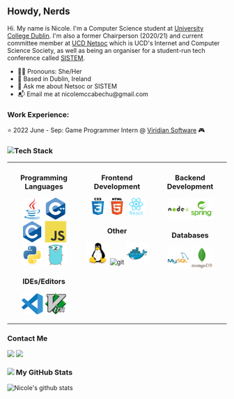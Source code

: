<h2>Howdy, Nerds</h2>


<p allign = "center">Hi. My name is Nicole. I'm a Computer Science student at <a href="https://www.myucd.ie/courses/science/computer-science/">University College Dublin</a>. I'm also a former Chairperson (2020/21) and current committee member at <a href="https://netsoc.com/">UCD Netsoc<a/> which is UCD's Internet and Computer Science Society, as well as being an organiser for a student-run tech conference called <a href ="https://sistemconf.com/">SISTEM</a>.</p>

<ul>
  <li>🏳️‍🌈 Pronouns: She/Her</li>
  <li>📍 Based in Dublin, Ireland</li>
  <li>💬 Ask me about Netsoc or SISTEM</li>
  <li>📬 Email me at nicolemccabechu@gmail.com</li>
 </ul>
 
 ### Work Experience:

:star: 2022 June - Sep: Game Programmer Intern @ [Viridian Software](https://viridiansoftware.com/) :video_game:

<h3 align="left"><img src="https://media.giphy.com/media/WUlplcMpOCEmTGBtBW/giphy.gif" width="50">Tech Stack</h3>

<table><tr><td valign="top" width="33%">
<h3 align="center">Programming Languages</h3>
  <p align="center">
    <img src="https://raw.githubusercontent.com/devicons/devicon/master/icons/java/java-original.svg" alt="java" width="50" height="50"/>
    <img src="https://raw.githubusercontent.com/devicons/devicon/master/icons/cplusplus/cplusplus-original.svg" alt="cplusplus" width="50" height="50"/> 
    <img src="https://raw.githubusercontent.com/devicons/devicon/master/icons/c/c-original.svg" alt="c" width="50" height="50"/> 
    <img src="https://raw.githubusercontent.com/devicons/devicon/master/icons/javascript/javascript-original.svg" alt="javascript" width="50" height="50"/>     <img src="https://raw.githubusercontent.com/devicons/devicon/master/icons/python/python-original.svg" alt="python" width="50" height="50"/>
    <img src="https://raw.githubusercontent.com/devicons/devicon/master/icons/go/go-original.svg" alt="go" width="50" height="50"/>
  </p>
  
<h3 align="center">IDEs/Editors</h3>
<p align="center">
   <img src="https://raw.githubusercontent.com/devicons/devicon/master/icons/vscode/vscode-original.svg" alt="vscode" width="50" height="50"/>
   <img src="https://raw.githubusercontent.com/devicons/devicon/master/icons/vim/vim-original.svg" alt="vim" width="50" height="50"/>
  </p>
  
</td><td valign="top" width="33%">
<h3 align="center">Frontend Development</h3>
<p align="center"> 
  <img src="https://raw.githubusercontent.com/devicons/devicon/master/icons/css3/css3-original-wordmark.svg" alt="css3" width="40" height="40"/>  
   <img src="https://raw.githubusercontent.com/devicons/devicon/master/icons/html5/html5-original-wordmark.svg" alt="html5" width="40" height="40"/>  
   <img src="https://raw.githubusercontent.com/devicons/devicon/master/icons/react/react-original-wordmark.svg" alt="react" width="40" height="40"/> 
 </p>
<h3 align="center">Other</h3>
  <p align="center"> 
    <img src="https://raw.githubusercontent.com/devicons/devicon/master/icons/linux/linux-original.svg" alt="linux" width="50" height="50"/>
    <img src="https://www.vectorlogo.zone/logos/git-scm/git-scm-icon.svg" alt="git" width="50" height="50"/>
    <img src="https://raw.githubusercontent.com/devicons/devicon/master/icons/docker/docker-original.svg" alt="docker" width="50" height="50"/>
  </p>

</td><td valign="top" width="33%">
  <h3 align="center">Backend Development</h3>
  <p align="center"> 
    <img src="https://raw.githubusercontent.com/devicons/devicon/master/icons/nodejs/nodejs-original-wordmark.svg" alt="mongodb" width="50" height="50"/>
    <img src="https://raw.githubusercontent.com/devicons/devicon/master/icons/spring/spring-original-wordmark.svg" alt="mongodb" width="50" height="50"/>
  </p>

<h3 align="center">Databases</h3>
<p align="center"> 
  <img src="https://raw.githubusercontent.com/devicons/devicon/master/icons/mysql/mysql-original-wordmark.svg" alt="mysql" width="50" height="50"/>
  <img src="https://raw.githubusercontent.com/devicons/devicon/master/icons/mongodb/mongodb-original-wordmark.svg" alt="mongodb" width="50" height="50"/>
</p>
  
</td></tr></table>


<h3>Contact Me</h4>

[<img src="https://img.shields.io/badge/linkedin-%230077B5.svg?&style=for-the-badge&logo=linkedin&logoColor=white" />](https://www.linkedin.com/in/nicolemccabechu/)
[<img src = "https://img.shields.io/badge/-Hackerrank-2EC866?style=for-the-badge&logo=HackerRank&logoColor=white" />](https://www.hackerrank.com/nicolemccabechu/)

<h3> <img src="https://media.giphy.com/media/du3J3cXyzhj75IOgvA/giphy.gif" width="24"> My GitHub Stats</h3>

<a href="https://github.com/anuraghazra/github-readme-stats">
  <img align="left" src="https://github-readme-stats.vercel.app/api?username=nicolemccabechu&icons=true&icon_color=586069&text_color=586069&bg_color=fff&line_height=30&hide_title=true&title_color=0366d6" alt="Nicole's github stats" />
</a>
